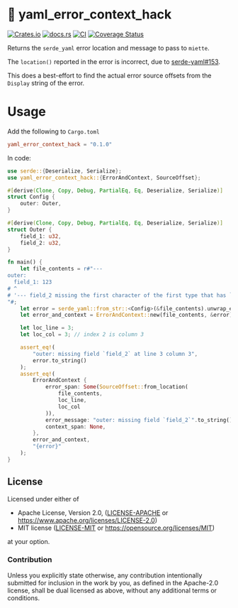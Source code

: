 # 📝 yaml_error_context_hack

[![Crates.io](https://img.shields.io/crates/v/yaml_error_context_hack.svg)](https://crates.io/crates/yaml_error_context_hack)
[![docs.rs](https://img.shields.io/docsrs/yaml_error_context_hack)](https://docs.rs/yaml_error_context_hack)
[![CI](https://github.com/azriel91/yaml_error_context_hack/workflows/CI/badge.svg)](https://github.com/azriel91/yaml_error_context_hack/actions/workflows/ci.yml)
[![Coverage Status](https://codecov.io/gh/azriel91/yaml_error_context_hack/branch/main/graph/badge.svg)](https://codecov.io/gh/azriel91/yaml_error_context_hack)

Returns the `serde_yaml` error location and message to pass to `miette`.

The `location()` reported in the error is incorrect, due to [serde-yaml#153](https://github.com/dtolnay/serde-yaml/issues/153).

This does a best-effort to find the actual error source offsets from the `Display` string of the error.


# Usage

Add the following to `Cargo.toml`

```toml
yaml_error_context_hack = "0.1.0"
```

In code:

```rust
use serde::{Deserialize, Serialize};
use yaml_error_context_hack::{ErrorAndContext, SourceOffset};

#[derive(Clone, Copy, Debug, PartialEq, Eq, Deserialize, Serialize)]
struct Config {
    outer: Outer,
}

#[derive(Clone, Copy, Debug, PartialEq, Eq, Deserialize, Serialize)]
struct Outer {
    field_1: u32,
    field_2: u32,
}

fn main() {
    let file_contents = r#"---
outer:
  field_1: 123
# ^
# '--- field_2 missing the first character of the first type that has `#[serde(flatten)]`.
"#;
    let error = serde_yaml::from_str::<Config>(&file_contents).unwrap_err();
    let error_and_context = ErrorAndContext::new(file_contents, &error);

    let loc_line = 3;
    let loc_col = 3; // index 2 is column 3

    assert_eq!(
        "outer: missing field `field_2` at line 3 column 3",
        error.to_string()
    );
    assert_eq!(
        ErrorAndContext {
            error_span: Some(SourceOffset::from_location(
                file_contents,
                loc_line,
                loc_col
            )),
            error_message: "outer: missing field `field_2`".to_string(),
            context_span: None,
        },
        error_and_context,
        "{error}"
    );
}
```


## License

Licensed under either of

* Apache License, Version 2.0, ([LICENSE-APACHE] or <https://www.apache.org/licenses/LICENSE-2.0>)
* MIT license ([LICENSE-MIT] or <https://opensource.org/licenses/MIT>)

at your option.

### Contribution

Unless you explicitly state otherwise, any contribution intentionally submitted for inclusion in the work by you, as defined in the Apache-2.0 license, shall be dual licensed as above, without any additional terms or conditions.

[LICENSE-APACHE]: LICENSE-APACHE
[LICENSE-MIT]: LICENSE-MIT
